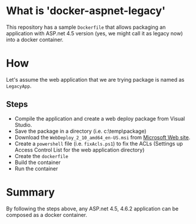 # What is 'docker-aspnet-legacy'
This repository has a sample `Dockerfile` that allows packaging an application with ASP.net 4.5 version (yes, we might call it as legacy now) into a docker container.

# How
Let's assume the web application that we are trying package is named as `LegacyApp`. 

## Steps

- Compile the application and create a web deploy package from Visual Studio.
- Save the package in a directory (i.e. c:\temp\package)
- Download the `WebDeploy_2_10_amd64_en-US.msi` from [Microsoft Web site](https://www.google.nl/url?sa=t&rct=j&q=&esrc=s&source=web&cd=1&cad=rja&uact=8&ved=0ahUKEwj8xPmcquDTAhWmdpoKHW6eBnwQFggpMAA&url=https%3A%2F%2Fwww.microsoft.com%2Fen-us%2Fdownload%2Fdetails.aspx%3Fid%3D25230&usg=AFQjCNFBdRSDQmtSg4UVtWl4i8bydefmbA&sig2=EwhaOHeCgbTrFnJLgbme5w).
- Create a `powershell` file (i.e. `fixAcls.ps1`) to fix the ACLs (Settings up Access Control List for the web application directory)
- Create the `dockerfile`
- Build the container
- Run the container

# Summary

By following the steps above, any ASP.net 4.5, 4.6.2 application can be composed as a docker container. 


